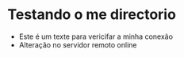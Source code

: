 # Testando o me directorio

+ Este é um texte para vericifar a minha conexão
+ Alteração no servidor remoto online
